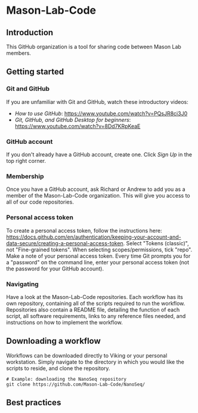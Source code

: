 # Mason-Lab-Code

## Introduction 

This GitHub organization is a tool for sharing code between Mason Lab members. 

## Getting started 

### Git and GitHub

If you are unfamiliar with Git and GitHub, watch these introductory videos: 
* *How to use GitHub*: https://www.youtube.com/watch?v=PQsJR8ci3J0
* *Git, GitHub, and GitHub Desktop for beginners*: https://www.youtube.com/watch?v=8Dd7KRpKeaE

### GitHub account

If you don't already have a GitHub account, create one. Click *Sign Up* in the top right corner. 

### Membership

Once you have a GitHub account, ask Richard or Andrew to add you as a member of the Mason-Lab-Code organization. This will give you access to all of our code repositories.  

### Personal access token

To create a personal access token, follow the instructions here: https://docs.github.com/en/authentication/keeping-your-account-and-data-secure/creating-a-personal-access-token. 
Select "Tokens (classic)", not "Fine-grained tokens". 
When selecting scopes/permissions, tick "repo". 
Make a note of your personal access token. 
Every time Git prompts you for a "password" on the command line, enter your personal access token (not the password for your GitHub account). 

### Navigating

Have a look at the Mason-Lab-Code repositories. Each workflow has its own repository, containing all of the scripts required to run the workflow. Repositories also contain a README file, detailing the function of each script, all software requirements, links to any reference files needed, and instructions on how to implement the workflow. 

## Downloading a workflow 

Workflows can be downloaded directly to Viking or your personal workstation. Simply navigate to the directory in which you would like the scripts to reside, and clone the repository. 
```
# Example: downloading the NanoSeq repository
git clone https://github.com/Mason-Lab-Code/NanoSeq/
```

## Best practices 

